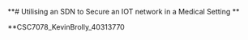 **# Utilising an SDN to Secure an IOT network in a Medical Setting **

**CSC7078_KevinBrolly_40313770

